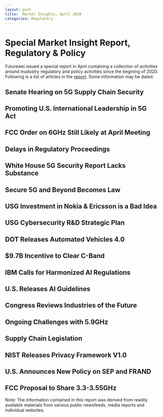 ```yaml
---
layout: post
title:  Market Insights, April 2020
categories: Regulatory
---
```


# Special Market Insight Report, Regulatory & Policy

Futurewei issued a special report in April containing a collection of activities around inudustry regulatory and policy activities since the begining of 2020. Following is a list of articles in the [report](Market-Insights-SE1-March2020.pdf). Some information may be dated.

## Senate Hearing on 5G Supply Chain Security
## Promoting U.S. International Leadership in 5G Act
## FCC Order on 6GHz Still Likely at April Meeting
## Delays in Regulatory Proceedings
## White House 5G Security Report Lacks Substance
## Secure 5G and Beyond Becomes Law 
## USG Investment in Nokia & Ericsson is a Bad Idea
## USG Cybersecurity R&D Strategic Plan
## DOT Releases Automated Vehicles 4.0
## $9.7B Incentive to Clear C-Band
## IBM Calls for Harmonized AI Regulations
## U.S. Releases AI Guidelines
## Congress Reviews Industries of the Future
## Ongoing Challenges with 5.9GHz
## Supply Chain Legislation
## NIST Releases Privacy Framework V1.0
## U.S. Announces New Policy on SEP and FRAND
## FCC Proposal to Share 3.3-3.55GHz

Note: The information contained in this report was derived from readily available materials from various public newsfeeds, media reports and individual
websites.
